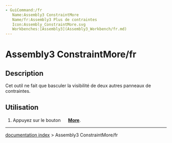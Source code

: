 ```yaml
---
- GuiCommand:/fr
   Name:Assembly3 ConstraintMore
   Name/fr:Assembly3 Plus de contraintes
   Icon:Assembly_ConstraintMore.svg
   Workbenches:[Assembly3](Assembly3_Workbench/fr.md)
---
```


# Assembly3 ConstraintMore/fr

## Description

Cet outil ne fait que basculer la visibilité de deux autres panneaux de contraintes.

## Utilisation

1.  Appuyez sur le bouton **<img src="images/Assembly_ConstraintMore.svg" width=16px> [More](Assembly3_ConstraintMore/fr.md)**.

---
[documentation index](../README.md) > Assembly3 ConstraintMore/fr

